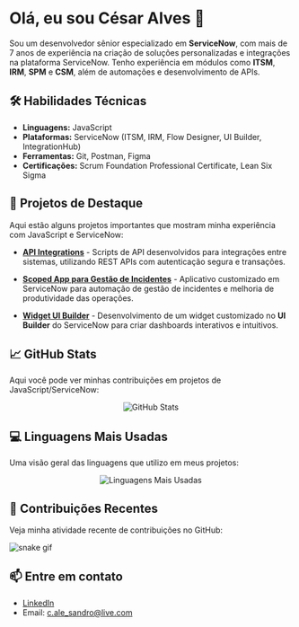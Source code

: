 # Olá, eu sou César Alves 👋

Sou um desenvolvedor sênior especializado em **ServiceNow**, com mais de 7 anos de experiência na criação de soluções personalizadas e integrações na plataforma ServiceNow. Tenho experiência em módulos como **ITSM**, **IRM**, **SPM** e **CSM**, além de automações e desenvolvimento de APIs.

## 🛠 Habilidades Técnicas
- **Linguagens:** JavaScript
- **Plataformas:** ServiceNow (ITSM, IRM, Flow Designer, UI Builder, IntegrationHub)
- **Ferramentas:** Git, Postman, Figma
- **Certificações:** Scrum Foundation Professional Certificate, Lean Six Sigma

## 🚀 Projetos de Destaque
Aqui estão alguns projetos importantes que mostram minha experiência com JavaScript e ServiceNow:

- **[API Integrations](https://github.com/itsmeCALVES/API-Integrations)** - Scripts de API desenvolvidos para integrações entre sistemas, utilizando REST APIs com autenticação segura e transações.
  
- **[Scoped App para Gestão de Incidentes](https://github.com/itsmeCALVES/Scoped-App-Incidents)** - Aplicativo customizado em ServiceNow para automação de gestão de incidentes e melhoria de produtividade das operações.

- **[Widget UI Builder](https://github.com/itsmeCALVES/ServiceNow-UI-Builder)** - Desenvolvimento de um widget customizado no **UI Builder** do ServiceNow para criar dashboards interativos e intuitivos.

## 📈 GitHub Stats
Aqui você pode ver minhas contribuições em projetos de JavaScript/ServiceNow:

<p align="center">
  <img src="https://github-readme-stats.vercel.app/api?username=itsmeCALVES&show_icons=true&theme=radical&hide_border=true" alt="GitHub Stats">
</p>

## 💻 Linguagens Mais Usadas
Uma visão geral das linguagens que utilizo em meus projetos:

<p align="center">
  <img src="https://github-readme-stats.vercel.app/api/top-langs/?username=itsmeCALVES&layout=compact&theme=radical&hide_border=true&token=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" alt="Linguagens Mais Usadas">
</p>

## 🐍 Contribuições Recentes
Veja minha atividade recente de contribuições no GitHub:


![snake gif](https://github.com/itsmeCALVES/itsmeCALVES/blob/output/github-contribution-grid-snake.svg)




## 📫 Entre em contato
- [LinkedIn](https://www.linkedin.com/in/cesaralessandroalves)
- Email: c.ale_sandro@live.com
